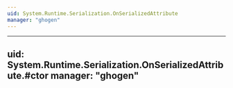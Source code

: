 ```yaml
---
uid: System.Runtime.Serialization.OnSerializedAttribute
manager: "ghogen"
---
```


---
uid: System.Runtime.Serialization.OnSerializedAttribute.#ctor
manager: "ghogen"
---

